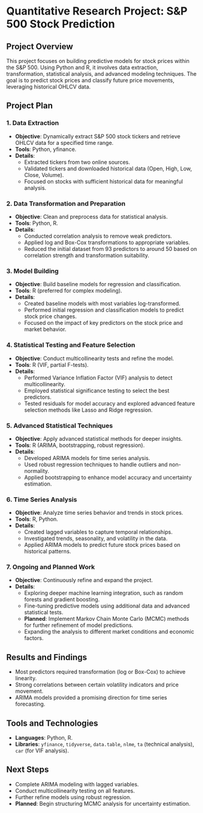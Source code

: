 # Quantitative Research Project: S&P 500 Stock Prediction

## Project Overview

This project focuses on building predictive models for stock prices within the S&P 500. Using Python and R, it involves data extraction, transformation, statistical analysis, and advanced modeling techniques. The goal is to predict stock prices and classify future price movements, leveraging historical OHLCV data.

## Project Plan

### 1. **Data Extraction**
- **Objective**: Dynamically extract S&P 500 stock tickers and retrieve OHLCV data for a specified time range.
- **Tools**: Python, yfinance.
- **Details**:
  - Extracted tickers from two online sources.
  - Validated tickers and downloaded historical data (Open, High, Low, Close, Volume).
  - Focused on stocks with sufficient historical data for meaningful analysis.

### 2. **Data Transformation and Preparation**
- **Objective**: Clean and preprocess data for statistical analysis.
- **Tools**: Python, R.
- **Details**:
  - Conducted correlation analysis to remove weak predictors.
  - Applied log and Box-Cox transformations to appropriate variables.
  - Reduced the initial dataset from 93 predictors to around 50 based on correlation strength and transformation suitability.

### 3. **Model Building**
- **Objective**: Build baseline models for regression and classification.
- **Tools**: R (preferred for complex modeling).
- **Details**:
  - Created baseline models with most variables log-transformed.
  - Performed initial regression and classification models to predict stock price changes.
  - Focused on the impact of key predictors on the stock price and market behavior.

### 4. **Statistical Testing and Feature Selection**
- **Objective**: Conduct multicollinearity tests and refine the model.
- **Tools**: R (VIF, partial F-tests).
- **Details**:
  - Performed Variance Inflation Factor (VIF) analysis to detect multicollinearity.
  - Employed statistical significance testing to select the best predictors.
  - Tested residuals for model accuracy and explored advanced feature selection methods like Lasso and Ridge regression.

### 5. **Advanced Statistical Techniques**
- **Objective**: Apply advanced statistical methods for deeper insights.
- **Tools**: R (ARIMA, bootstrapping, robust regression).
- **Details**:
  - Developed ARIMA models for time series analysis.
  - Used robust regression techniques to handle outliers and non-normality.
  - Applied bootstrapping to enhance model accuracy and uncertainty estimation.

### 6. **Time Series Analysis**
- **Objective**: Analyze time series behavior and trends in stock prices.
- **Tools**: R, Python.
- **Details**:
  - Created lagged variables to capture temporal relationships.
  - Investigated trends, seasonality, and volatility in the data.
  - Applied ARIMA models to predict future stock prices based on historical patterns.

### 7. **Ongoing and Planned Work**
- **Objective**: Continuously refine and expand the project.
- **Details**:
  - Exploring deeper machine learning integration, such as random forests and gradient boosting.
  - Fine-tuning predictive models using additional data and advanced statistical tests.
  - **Planned**: Implement Markov Chain Monte Carlo (MCMC) methods for further refinement of model predictions.
  - Expanding the analysis to different market conditions and economic factors.

## Results and Findings
- Most predictors required transformation (log or Box-Cox) to achieve linearity.
- Strong correlations between certain volatility indicators and price movement.
- ARIMA models provided a promising direction for time series forecasting.

## Tools and Technologies
- **Languages**: Python, R.
- **Libraries**: `yfinance`, `tidyverse`, `data.table`, `nlme`, `ta` (technical analysis), `car` (for VIF analysis).

## Next Steps
- Complete ARIMA modeling with lagged variables.
- Conduct multicollinearity testing on all features.
- Further refine models using robust regression.
- **Planned**: Begin structuring MCMC analysis for uncertainty estimation.
